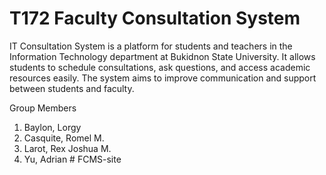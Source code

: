 # T172 Faculty Consultation System
IT Consultation System is a platform for students and teachers in the Information Technology department at Bukidnon State University. It allows students to schedule consultations, ask questions, and access academic resources easily. The system aims to improve communication and support between students and faculty.

Group Members
1. Baylon, Lorgy
2. Casquite, Romel M.
3. Larot, Rex Joshua M.
4. Yu, Adrian
#   F C M S - s i t e  
 